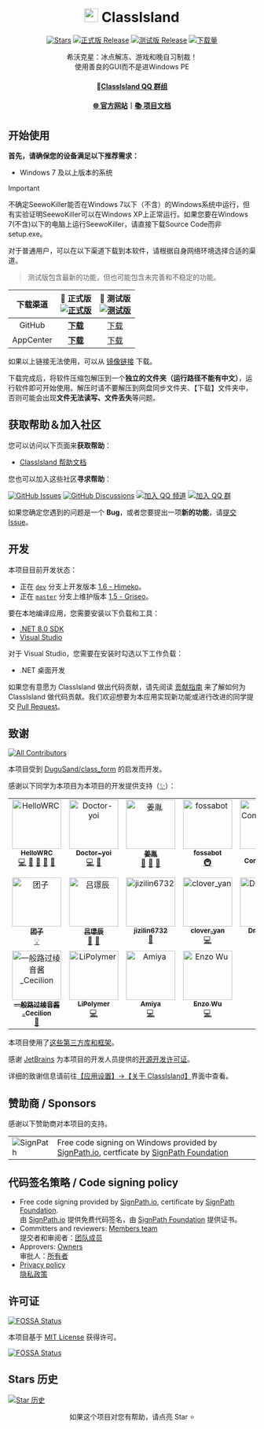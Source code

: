 <!--markdownlint-disable MD001 MD033 MD041 MD051-->

<div align="center">

# <image src="ClassIsland/Assets/AppLogo_AppLogo.svg" height="28"/> ClassIsland

<!-- ![软件截图 - 主界面](https://github.com/ClassIsland/ClassIsland/assets/55006226/65e2bdba-be83-444c-b42f-b893aaace9c3) -->

<!-- ![Banner](https://github.com/user-attachments/assets/a815dd7d-8343-4da5-aee4-3f754aa297e4)-->

[![Stars](https://img.shields.io/github/stars/whstu/SeewoKiller?label=Stars)](https://github.com/whstu/SeewoKiller)
[![正式版 Release](https://img.shields.io/github/v/release/whstu/SeewoKiller?style=flat-square&color=%233fb950&label=正式版)](https://github.com/whstu/SeewoKiller/releases/latest)
[![测试版 Release](https://img.shields.io/github/v/release/whstu/SeewoKiller?include_prereleases&style=flat-square&label=测试版)](https://github.com/whstu/SeewoKiller/releases/)
[![下载量](https://img.shields.io/github/downloads/whstu/SeewoKiller/total?style=social&label=下载量&logo=github)](https://github.com/whstu/SeewoKiller/releases/latest)

希沃克星：冰点解冻、游戏和晚自习制裁！<br/>
使用善良的GUI而不是进Windows PE

#### 💬[Classlsland QQ 群组](https://qm.qq.com/q/6ZAbcZSK5y)

#### [🌐 官方网站](https://whstu.us.kg/)｜[📚 项目文档](https://github.com/whstu/SeewoKiller/wiki)

</div>

## 开始使用

**首先，请确保您的设备满足以下推荐需求：**

- Windows 7 及以上版本的系统

> [!IMPORTANT]
>
> 不确定SeewoKiller能否在Windows 7以下（不含）的Windows系统中运行，但有实验证明SeewoKiller可以在Windows XP上正常运行。如果您要在Windows 7(不含)以下的电脑上运行SeewoKiller，请直接下载Source Code而非setup.exe。

对于普通用户，可以在以下渠道下载到本软件，请根据自身网络环境选择合适的渠道。

> 测试版包含最新的功能，但也可能包含未完善和不稳定的功能。

| 下载渠道  | **🚀 正式版**<br/>[![正式版](https://img.shields.io/github/v/release/ClassIsland/ClassIsland?style=flat-square&color=%233fb950&label=)](https://github.com/ClassIsland/ClassIsland/releases/latest) | 🚧 测试版<br/>[![测试版](https://img.shields.io/github/v/release/ClassIsland/ClassIsland?include_prereleases&style=flat-square&label=)](https://github.com/ClassIsland/ClassIsland/releases/) |
| :-------: | :-------------------------------------------------------------------------------------------------------------------------------------------------------------------------------------------------: | :-------------------------------------------------------------------------------------------------------------------------------------------------------------------------------------------: |
|  GitHub   |                                                            [**下载**](https://github.com/ClassIsland/ClassIsland/releases/latest)                                                            |                                                              [下载](https://github.com/ClassIsland/ClassIsland/releases)                                                               |
| AppCenter |                                    [**下载**](https://install.appcenter.ms/users/hellowrc/apps/classisland/distribution_groups/public/releases/latest)                                    |                                 [下载](https://install.appcenter.ms/users/hellowrc/apps/classisland/distribution_groups/publicbeta/releases/latest)                                 |

如果以上链接无法使用，可以从 [镜像链接](https://docs.classisland.tech/app/setup#%E4%B8%8B%E8%BD%BD%E5%BA%94%E7%94%A8%E6%9C%AC%E4%BD%93) 下载。

下载完成后，将软件压缩包解压到一个**独立的文件夹（运行路径不能有中文）**，运行软件即可开始使用。解压时请不要解压到网盘同步文件夹、【下载】文件夹中，否则可能会出现**文件无法读写、文件丢失**等问题。

## 获取帮助＆加入社区

您可以访问以下页面来**获取帮助**：

- [ClassIsland 帮助文档](https://docs.classisland.tech/app)

您也可以加入这些社区**寻求帮助**：

[![GitHub Issues](https://img.shields.io/github/issues-search/ClassIsland/ClassIsland?query=is%3Aopen&style=flat-square&logo=github&label=Issues&color=%233fb950)](https://github.com/ClassIsland/ClassIsland/issues)
[![GitHub Discussions](https://img.shields.io/github/discussions/ClassIsland/ClassIsland?style=flat-square&logo=Github&label=Discussions)](https://github.com/ClassIsland/ClassIsland/discussions)
[![加入 QQ 频道](https://img.shields.io/badge/QQ_%E9%A2%91%E9%81%93-classisland-%230066cc?style=flat-square&logo=TencentQQ)](https://pd.qq.com/s/scb3wzia)
[![加入 QQ 群](https://img.shields.io/badge/QQ_%E7%BE%A4-958840932-%230066cc?style=flat-square&logo=TencentQQ)](https://qm.qq.com/q/4NsDQKiAuQ)

如果您确定您遇到的问题是一个 **Bug**，或者您要提出一项**新的功能**，请[提交 Issue](https://github.com/ClassIsland/ClassIsland/issues/new/choose)。

## 开发

本项目目前开发状态：

- 正在 [`dev`](https://github.com/ClassIsland/ClassIsland/tree/dev) 分支上开发版本 [1.6 - Himeko](https://github.com/ClassIsland/ClassIsland/milestone/7)。
- 正在 [`master`](https://github.com/ClassIsland/ClassIsland/tree/master) 分支上维护版本 [1.5 - Griseo](https://github.com/ClassIsland/ClassIsland/milestone/6)。

要在本地编译应用，您需要安装以下负载和工具：

- [.NET 8.0 SDK](https://dotnet.microsoft.com/zh-cn/download/dotnet/8.0)
- [Visual Studio](https://visualstudio.microsoft.com/)

对于 Visual Studio，您需要在安装时勾选以下工作负载：

- .NET 桌面开发

如果您有意愿为 ClassIsland 做出代码贡献，请先阅读 [贡献指南](CONTRIBUTING.md) 来了解如何为 ClassIsland 做代码贡献。我们欢迎想要为本应用实现新功能或进行改进的同学提交 [Pull Request](https://github.com/ClassIsland/ClassIsland/pulls)。

## 致谢

<!-- ALL-CONTRIBUTORS-BADGE:START - Do not remove or modify this section -->
[![All Contributors](https://img.shields.io/badge/all_contributors-18-orange.svg?style=flat-square)](#contributors-)
<!-- ALL-CONTRIBUTORS-BADGE:END -->

本项目受到 [DuguSand/class_form](https://github.com/DuguSand/class_form) 的启发而开发。

感谢以下同学为本项目为本项目的开发提供支持（[✨](https://allcontributors.org/docs/zh-cn/emoji-key)）：

<!-- ALL-CONTRIBUTORS-LIST:START - Do not remove or modify this section -->
<!-- prettier-ignore-start -->
<!-- markdownlint-disable -->
<table>
  <tbody>
    <tr>
      <td align="center" valign="top" width="14.28%"><a href="https://github.com/HelloWRC"><img src="https://avatars.githubusercontent.com/u/55006226?v=4?s=100" width="100px;" alt="HelloWRC"/><br /><sub><b>HelloWRC</b></sub></a><br /><a href="https://github.com/ClassIsland/ClassIsland/commits?author=HelloWRC" title="Code">💻</a> <a href="#design-HelloWRC" title="Design">🎨</a> <a href="https://github.com/ClassIsland/ClassIsland/commits?author=HelloWRC" title="Documentation">📖</a> <a href="#ideas-HelloWRC" title="Ideas, Planning, & Feedback">🤔</a> <a href="#maintenance-HelloWRC" title="Maintenance">🚧</a></td>
      <td align="center" valign="top" width="14.28%"><a href="https://github.com/Doctor-yoi"><img src="https://avatars.githubusercontent.com/u/106463935?v=4?s=100" width="100px;" alt="Doctor-yoi"/><br /><sub><b>Doctor-yoi</b></sub></a><br /><a href="https://github.com/ClassIsland/ClassIsland/commits?author=Doctor-yoi" title="Code">💻</a> <a href="#question-Doctor-yoi" title="Answering Questions">💬</a></td>
      <td align="center" valign="top" width="14.28%"><a href="https://www.jiangyin14.top/"><img src="https://avatars.githubusercontent.com/u/106649516?v=4?s=100" width="100px;" alt="姜胤"/><br /><sub><b>姜胤</b></sub></a><br /><a href="https://github.com/ClassIsland/ClassIsland/commits?author=jiangyin14" title="Documentation">📖</a> <a href="#ideas-jiangyin14" title="Ideas, Planning, & Feedback">🤔</a> <a href="https://github.com/ClassIsland/ClassIsland/issues?q=author%3Ajiangyin14" title="Bug reports">🐛</a></td>
      <td align="center" valign="top" width="14.28%"><a href="https://fossa.com/"><img src="https://avatars.githubusercontent.com/u/29791463?v=4?s=100" width="100px;" alt="fossabot"/><br /><sub><b>fossabot</b></sub></a><br /><a href="#infra-fossabot" title="Infrastructure (Hosting, Build-Tools, etc)">🚇</a></td>
      <td align="center" valign="top" width="14.28%"><a href="https://allcontributors.org/"><img src="https://avatars.githubusercontent.com/u/46410174?v=4?s=100" width="100px;" alt="All Contributors"/><br /><sub><b>All Contributors</b></sub></a><br /><a href="https://github.com/ClassIsland/ClassIsland/commits?author=all-contributors" title="Documentation">📖</a></td>
      <td align="center" valign="top" width="14.28%"><a href="https://github.com/TV-ZHU"><img src="https://avatars.githubusercontent.com/u/88492699?v=4?s=100" width="100px;" alt="DSZDev"/><br /><sub><b>DSZDev</b></sub></a><br /><a href="https://github.com/ClassIsland/ClassIsland/commits?author=TV-ZHU" title="Documentation">📖</a></td>
      <td align="center" valign="top" width="14.28%"><a href="https://github.com/LiuYan-xwx"><img src="https://avatars.githubusercontent.com/u/66517348?v=4?s=100" width="100px;" alt="流焰xwx"/><br /><sub><b>流焰xwx</b></sub></a><br /><a href="https://github.com/ClassIsland/ClassIsland/commits?author=LiuYan-xwx" title="Documentation">📖</a> <a href="https://github.com/ClassIsland/ClassIsland/commits?author=LiuYan-xwx" title="Code">💻</a></td>
    </tr>
    <tr>
      <td align="center" valign="top" width="14.28%"><a href="https://github.com/TuanZiGit"><img src="https://avatars.githubusercontent.com/u/46892455?v=4?s=100" width="100px;" alt="团子"/><br /><sub><b>团子</b></sub></a><br /><a href="#example-TuanZiGit" title="Examples">💡</a></td>
      <td align="center" valign="top" width="14.28%"><a href="https://www.gusui.site/"><img src="https://avatars.githubusercontent.com/u/170245818?v=4?s=100" width="100px;" alt="吕璟辰"/><br /><sub><b>吕璟辰</b></sub></a><br /><a href="https://github.com/ClassIsland/ClassIsland/commits?author=GusuiCommunity" title="Documentation">📖</a> <a href="#promotion-GusuiCommunity" title="Promotion">📣</a></td>
      <td align="center" valign="top" width="14.28%"><a href="https://github.com/jizilin6732"><img src="https://avatars.githubusercontent.com/u/162853646?v=4?s=100" width="100px;" alt="jizilin6732"/><br /><sub><b>jizilin6732</b></sub></a><br /><a href="https://github.com/ClassIsland/ClassIsland/commits?author=jizilin6732" title="Documentation">📖</a></td>
      <td align="center" valign="top" width="14.28%"><a href="https://www.khyan.top/"><img src="https://avatars.githubusercontent.com/u/56215525?v=4?s=100" width="100px;" alt="clover_yan"/><br /><sub><b>clover_yan</b></sub></a><br /><a href="https://github.com/ClassIsland/ClassIsland/commits?author=clover-yan" title="Code">💻</a></td>
      <td align="center" valign="top" width="14.28%"><a href="https://github.com/DryIce-cc"><img src="https://avatars.githubusercontent.com/u/165131008?v=4?s=100" width="100px;" alt="DryIce-cc"/><br /><sub><b>DryIce-cc</b></sub></a><br /><a href="https://github.com/ClassIsland/ClassIsland/commits?author=DryIce-cc" title="Code">💻</a></td>
      <td align="center" valign="top" width="14.28%"><a href="https://github.com/RoboMico"><img src="https://avatars.githubusercontent.com/u/59791306?v=4?s=100" width="100px;" alt="RoboMico"/><br /><sub><b>RoboMico</b></sub></a><br /><a href="https://github.com/ClassIsland/ClassIsland/commits?author=RoboMico" title="Code">💻</a></td>
      <td align="center" valign="top" width="14.28%"><a href="https://github.com/user111192"><img src="https://avatars.githubusercontent.com/u/67212831?v=4?s=100" width="100px;" alt="user111192"/><br /><sub><b>user111192</b></sub></a><br /><a href="#example-user111192" title="Examples">💡</a></td>
    </tr>
    <tr>
      <td align="center" valign="top" width="14.28%"><a href="https://blog.kagureion.top/"><img src="https://avatars.githubusercontent.com/u/141834038?v=4?s=100" width="100px;" alt="一般路过绫音酱_Cecilion"/><br /><sub><b>一般路过绫音酱_Cecilion</b></sub></a><br /><a href="https://github.com/ClassIsland/ClassIsland/commits?author=LyCecilion" title="Documentation">📖</a></td>
      <td align="center" valign="top" width="14.28%"><a href="http://lipoly.ink"><img src="https://avatars.githubusercontent.com/u/110595296?v=4?s=100" width="100px;" alt="LiPolymer"/><br /><sub><b>LiPolymer</b></sub></a><br /><a href="https://github.com/ClassIsland/ClassIsland/commits?author=LiPolymer" title="Code">💻</a></td>
      <td align="center" valign="top" width="14.28%"><a href="http://www.mczhiguang.icoc.me/"><img src="https://avatars.githubusercontent.com/u/53519310?v=4?s=100" width="100px;" alt="Amiya"/><br /><sub><b>Amiya</b></sub></a><br /><a href="https://github.com/ClassIsland/ClassIsland/commits?author=mcAmiya" title="Code">💻</a></td>
      <td align="center" valign="top" width="14.28%"><a href="http://xiaowuap.com"><img src="https://avatars.githubusercontent.com/u/44547885?v=4?s=100" width="100px;" alt="Enzo Wu"/><br /><sub><b>Enzo Wu</b></sub></a><br /><a href="https://github.com/ClassIsland/ClassIsland/commits?author=xiaowuap" title="Code">💻</a></td>
    </tr>
  </tbody>
</table>

<!-- markdownlint-restore -->
<!-- prettier-ignore-end -->

<!-- ALL-CONTRIBUTORS-LIST:END -->
<!--markdownlint-disable MD001 MD033 MD041 MD051-->

本项目使用了[这些第三方库和框架](./doc/Dependencies.md)。

感谢 [JetBrains](https://www.jetbrains.com.cn/) 为本项目的开发人员提供的[开源开发许可证](https://www.jetbrains.com.cn/community/opensource/)。

详细的致谢信息请前往[【应用设置】->【关于 ClassIsland】](classisland://app/settings/about)界面中查看。

## 赞助商 / Sponsors

感谢以下赞助商对本项目的支持。

<table>
  <tr>
    <td>
      <img alt="SignPath" src="https://signpath.org/assets/favicon-50x50.png" />
    </td>
    <td>
    Free code signing on Windows provided by <a href="https://signpath.io">SignPath.io</a>, certficate by <a href="https://signpath.org/">SignPath Foundation</a>
    </td>
  </tr>
</table>

## 代码签名策略 / Code signing policy

- Free code signing provided by [SignPath.io](https://about.signpath.io/), certificate by [SignPath Foundation](https://signpath.org/).<br/>
  由 [SignPath.io](https://about.signpath.io/) 提供免费代码签名，由 [SignPath Foundation](https://signpath.org/) 提供证书。
- Committers and reviewers: [Members team](https://github.com/orgs/ClassIsland/teams/members)<br/>
  提交者和审阅者：[团队成员](https://github.com/orgs/ClassIsland/people)
- Approvers: [Owners](https://github.com/orgs/ClassIsland/people?query=role%3Aowner)<br/>
  审批人：[所有者](https://github.com/orgs/ClassIsland/people?query=role%3Aowner)
- [Privacy policy](./doc/Privacy.md)<br/>
 [隐私政策](./doc/Privacy.md)

## 许可证

[![FOSSA Status](https://app.fossa.com/api/projects/git%2Bgithub.com%2FHelloWRC%2FClassIsland.svg?type=shield)](https://app.fossa.com/projects/git%2Bgithub.com%2FHelloWRC%2FClassIsland?ref=badge_shield&style=flat-square)

本项目基于 [MIT License](LICENSE.txt) 获得许可。

[![FOSSA Status](https://app.fossa.com/api/projects/git%2Bgithub.com%2FHelloWRC%2FClassIsland.svg?type=large)](https://app.fossa.com/projects/git%2Bgithub.com%2FHelloWRC%2FClassIsland?ref=badge_large)

## Stars 历史

[![Star 历史](https://starchart.cc/ClassIsland/ClassIsland.svg?variant=adaptive)](https://starchart.cc/ClassIsland/ClassIsland)

<div align="center">

如果这个项目对您有帮助，请点亮 Star ⭐

</div>